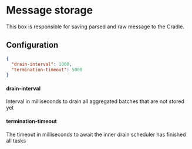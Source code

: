 # Message storage

This box is responsible for saving parsed and raw message to the Cradle.

## Configuration

```json
{
  "drain-interval": 1000,
  "termination-timeout": 5000
}
```

#### drain-interval
Interval in milliseconds to drain all aggregated batches that are not stored yet

#### termination-timeout
The timeout in milliseconds to await the inner drain scheduler has finished all tasks